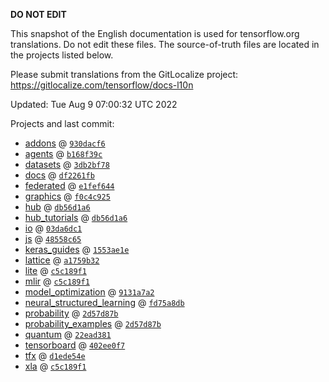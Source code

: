 __DO NOT EDIT__

This snapshot of the English documentation is used for tensorflow.org
translations. Do not edit these files. The source-of-truth files are located in
the projects listed below.

Please submit translations from the GitLocalize project: https://gitlocalize.com/tensorflow/docs-l10n

Updated: Tue Aug  9 07:00:32 UTC 2022

Projects and last commit:

- [addons](https://github.com/tensorflow/addons/tree/master/docs) @ <a href='https://github.com/tensorflow/addons/commit/930dacf6c28add289d88ddeb40e4ab0dfb0b1d69'><code>930dacf6</code></a>
- [agents](https://github.com/tensorflow/agents/tree/master/docs) @ <a href='https://github.com/tensorflow/agents/commit/b168f39c880d2bc2b5026e16b264d914faa6ecc2'><code>b168f39c</code></a>
- [datasets](https://github.com/tensorflow/datasets/tree/master/docs) @ <a href='https://github.com/tensorflow/datasets/commit/3db2bf78a2b25fd55c2a9c1e4d59db8af05bb94a'><code>3db2bf78</code></a>
- [docs](https://github.com/tensorflow/docs/tree/master/site/en) @ <a href='https://github.com/tensorflow/docs/commit/df2261fb31b07753e63d70a1c27c92464c7c787b'><code>df2261fb</code></a>
- [federated](https://github.com/tensorflow/federated/tree/main/docs) @ <a href='https://github.com/tensorflow/federated/commit/e1fef6445f6ff6cc3f2d5c16eb9c66fac8704f66'><code>e1fef644</code></a>
- [graphics](https://github.com/tensorflow/graphics/tree/master/tensorflow_graphics/g3doc) @ <a href='https://github.com/tensorflow/graphics/commit/f0c4c9256c9b1a6a5337762d763e4910631c65c4'><code>f0c4c925</code></a>
- [hub](https://github.com/tensorflow/hub/tree/master/docs) @ <a href='https://github.com/tensorflow/hub/commit/db56d1a6a57f0f7906d8510c165b9b42031abba1'><code>db56d1a6</code></a>
- [hub_tutorials](https://github.com/tensorflow/hub/tree/master/examples/colab) @ <a href='https://github.com/tensorflow/hub/commit/db56d1a6a57f0f7906d8510c165b9b42031abba1'><code>db56d1a6</code></a>
- [io](https://github.com/tensorflow/io/tree/master/docs) @ <a href='https://github.com/tensorflow/io/commit/03da6dc1305b2890f0ce19b0c4d4d31dea3b256a'><code>03da6dc1</code></a>
- [js](https://github.com/tensorflow/tfjs-website/tree/master/docs) @ <a href='https://github.com/tensorflow/tfjs-website/commit/48558c656e6c543a6275995b6287458f70e719a6'><code>48558c65</code></a>
- [keras_guides](https://github.com/tensorflow/docs/tree/snapshot-keras/site/en/guide/keras) @ <a href='https://github.com/tensorflow/docs/commit/1553ae1e4a149be71703e2ee60173b3d1e0e8c00'><code>1553ae1e</code></a>
- [lattice](https://github.com/tensorflow/lattice/tree/master/docs) @ <a href='https://github.com/tensorflow/lattice/commit/a1759b3243131cafca37d46b1977362dec8abee3'><code>a1759b32</code></a>
- [lite](https://github.com/tensorflow/tensorflow/tree/master/tensorflow/lite/g3doc) @ <a href='https://github.com/tensorflow/tensorflow/commit/c5c189f126cecb8868b6d5bdbbf05ba113a8d0b0'><code>c5c189f1</code></a>
- [mlir](https://github.com/tensorflow/tensorflow/tree/master/tensorflow/compiler/mlir/g3doc) @ <a href='https://github.com/tensorflow/tensorflow/commit/c5c189f126cecb8868b6d5bdbbf05ba113a8d0b0'><code>c5c189f1</code></a>
- [model_optimization](https://github.com/tensorflow/model-optimization/tree/master/tensorflow_model_optimization/g3doc) @ <a href='https://github.com/tensorflow/model-optimization/commit/9131a7a28923cbf2a0dcc9a75c761654b55d661d'><code>9131a7a2</code></a>
- [neural_structured_learning](https://github.com/tensorflow/neural-structured-learning/tree/master/g3doc) @ <a href='https://github.com/tensorflow/neural-structured-learning/commit/fd75a8db803eef34b8fb4b7a88318f010d7f5c63'><code>fd75a8db</code></a>
- [probability](https://github.com/tensorflow/probability/tree/main/tensorflow_probability/g3doc) @ <a href='https://github.com/tensorflow/probability/commit/2d57d87b15c73fe1f9b884dc57ecf2c25a5e7454'><code>2d57d87b</code></a>
- [probability_examples](https://github.com/tensorflow/probability/tree/main/tensorflow_probability/examples/jupyter_notebooks) @ <a href='https://github.com/tensorflow/probability/commit/2d57d87b15c73fe1f9b884dc57ecf2c25a5e7454'><code>2d57d87b</code></a>
- [quantum](https://github.com/tensorflow/quantum/tree/master/docs) @ <a href='https://github.com/tensorflow/quantum/commit/22ead381acb6446d11b4be17e03d8a57fe59a429'><code>22ead381</code></a>
- [tensorboard](https://github.com/tensorflow/tensorboard/tree/master/docs) @ <a href='https://github.com/tensorflow/tensorboard/commit/402ee0f7caced76341b7f99b8f40b912c8a56095'><code>402ee0f7</code></a>
- [tfx](https://github.com/tensorflow/tfx/tree/master/docs) @ <a href='https://github.com/tensorflow/tfx/commit/d1ede54e68b932ab46d1f0648039ff69356ffbd6'><code>d1ede54e</code></a>
- [xla](https://github.com/tensorflow/tensorflow/tree/master/tensorflow/compiler/xla/g3doc) @ <a href='https://github.com/tensorflow/tensorflow/commit/c5c189f126cecb8868b6d5bdbbf05ba113a8d0b0'><code>c5c189f1</code></a>

